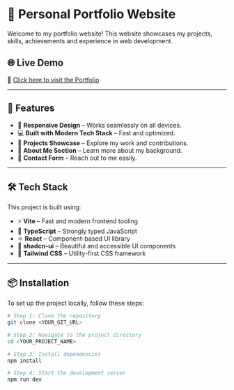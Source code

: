 
# 🚀 Personal Portfolio Website

Welcome to my portfolio website! This website showcases my projects, skills, achievements and experience in web development.

## 🌐 Live Demo  
🔗 [Click here to visit the Portfolio](https://myportfolio-indugundams-projects.vercel.app/)  

---

## 📌 Features  

- 🌟 **Responsive Design** – Works seamlessly on all devices.  
- 💻 **Built with Modern Tech Stack** – Fast and optimized.  
- 📂 **Projects Showcase** – Explore my work and contributions.  
- 📝 **About Me Section** – Learn more about my background.  
- 📩 **Contact Form** – Reach out to me easily.  

---

## 🛠 Tech Stack  

This project is built using:  

- ⚡ **Vite** – Fast and modern frontend tooling  
- 📝 **TypeScript** – Strongly typed JavaScript  
- ⚛️ **React** – Component-based UI library  
- 🎨 **shadcn-ui** – Beautiful and accessible UI components  
- 💠 **Tailwind CSS** – Utility-first CSS framework  

---

## 📦 Installation  

To set up the project locally, follow these steps:  

```sh
# Step 1: Clone the repository
git clone <YOUR_GIT_URL>

# Step 2: Navigate to the project directory
cd <YOUR_PROJECT_NAME>

# Step 3: Install dependencies
npm install

# Step 4: Start the development server
npm run dev
```
